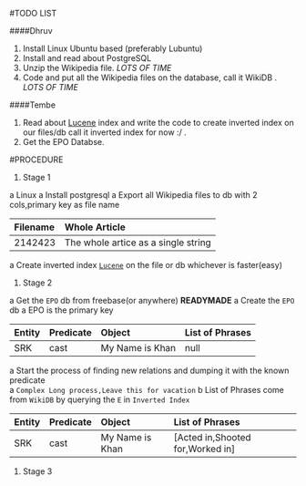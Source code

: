 #TODO LIST

####Dhruv

1. Install Linux Ubuntu based (preferably Lubuntu)  
1. Install and read about PostgreSQL  
1. Unzip the Wikipedia file. _LOTS OF TIME_
1. Code and put all the Wikipedia files on the database, call it WikiDB . _LOTS OF TIME_

####Tembe

1. Read about [Lucene](https://lucene.apache.org/core/) index and write the code to create inverted index on our files/db call it inverted index for now :/ .       
2. Get the EPO Databse.

#PROCEDURE

1.  Stage 1 

  a Linux
  a Install postgresql
  a Export all Wikipedia files to db with 2 cols,primary key as file name   
  
Filename | Whole Article
:----------|:--------------
2142423|The whole artice as a single string
		  
  a Create inverted index [`Lucene`](https://lucene.apache.org/core/) on the file or db whichever is faster(easy)
   
1. Stage 2

  a Get the `EPO` db from freebase(or anywhere) __READYMADE__
  a Create the `EPO` db
     a EPO is the primary key

Entity|Predicate|Object|List of Phrases
:-----|:--------|:-----|:---------------
SRK|cast|My Name is Khan|null
		
  a Start the process of finding new relations and dumping it with the known predicate  
        a `Complex Long process,Leave this for vacation`
        b List of Phrases come from `WikiDB` by querying the `E` in `Inverted Index`
  
Entity|Predicate|Object|List of Phrases
:-----|:--------|:-----|:---------------
SRK|cast|My Name is Khan|[Acted in,Shooted for,Worked in]

1. Stage 3